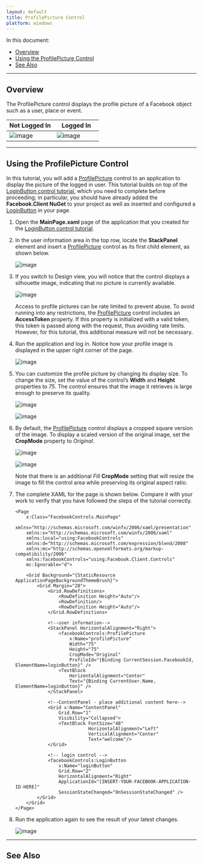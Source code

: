 ```yaml
---
layout: default
title: ProfilePicture Control
platform: windows
---
```


In this document:

* [Overview](#1)
* [Using the ProfilePicture Control](#2)
* [See Also](#3)

---

## Overview

The ProfilePicture control displays the profile picture of a Facebook object such as a user, place or event.

|Not Logged In|&nbsp;&nbsp;&nbsp;Logged In&nbsp;&nbsp;&nbsp;|
|--------|--------|
|![image](images/image12.png)|![image](images/image13.png)|

---

## Using the ProfilePicture Control

In this tutorial, you will add a [ProfilePicture](/docs/reference/client/Client.Controls.ProfilePicture.html) control to an application to display the picture of the logged in user. This tutorial builds on top of the [LoginButton control tutorial](/docs/windows/controls/login-ui-control/), which you need to complete before proceeding; in particular, you should have already added the **Facebook.Client NuGet** to your project as well as inserted and configured a [LoginButton](/docs/reference/client/Client.Controls.LoginButton.html) in your page.

1.	Open the **MainPage.xaml** page of the application that you created for the [LoginButton control tutorial](/docs/windows/controls/login-ui-control/). 

1.	In the user information area in the top row, locate the **StackPanel** element and insert a [ProfilePicture](/docs/reference/client/Client.Controls.ProfilePicture.html) control as its first child element, as shown below.
 
	![image](images/image14.png)

1.	If you switch to Design view, you will notice that the control displays a silhouette image, indicating that no picture is currently available. 
 
	![image](images/image15.png)


	Access to profile pictures can be rate limited to prevent abuse. To avoid running into any restrictions, the [ProfilePicture](/docs/reference/client/Client.Controls.ProfilePicture.html) control includes an **AccessToken** property. If this property is initialized with a valid token, this token is passed along with the request, thus avoiding rate limits. However, for this tutorial, this additional measure will not be necessary.

1.	Run the application and log in. Notice how your profile image is displayed in the upper right corner of the page.
 
	![image](images/image17.png)

1.	You can customize the profile picture by changing its display size.  To change the size, set the value of the control’s **Width** and **Height** properties to _75_. The control ensures that the image it retrieves is large enough to preserve its quality.
 
	![image](images/image18.png)

	![image](images/image19.png)

1.	By default, the [ProfilePicture](/docs/reference/client/Client.Controls.ProfilePicture.html) control displays a cropped square version of the image. To display a scaled version of the original image, set the **CropMode** property to _Original_.
 
	![image](images/image20.png)
	
	![image](images/image21.png)

	Note that there is an additional _Fill_ **CropMode** setting that will resize the image to fill the control area while preserving its original aspect ratio.

1.	The complete XAML for the page is shown below. Compare it with your work to verify that you have followed the steps of the tutorial correctly.

        <Page
            x:Class="FacebookControls.MainPage"
            xmlns="http://schemas.microsoft.com/winfx/2006/xaml/presentation"
            xmlns:x="http://schemas.microsoft.com/winfx/2006/xaml"
            xmlns:local="using:FacebookControls"
            xmlns:d="http://schemas.microsoft.com/expression/blend/2008"
            xmlns:mc="http://schemas.openxmlformats.org/markup-compatibility/2006"
            xmlns:facebookControls="using:Facebook.Client.Controls"
            mc:Ignorable="d">

            <Grid Background="{StaticResource ApplicationPageBackgroundThemeBrush}">
                <Grid Margin="20">
                    <Grid.RowDefinitions>
                        <RowDefinition Height="Auto"/>
                        <RowDefinition/>
                        <RowDefinition Height="Auto"/>
                    </Grid.RowDefinitions>

                    <!--user information-->
                    <StackPanel HorizontalAlignment="Right">
                        <facebookControls:ProfilePicture 
                            x:Name="profilePicture"
                            Width="75" 
                            Height="75" 
                            CropMode="Original" 
                            ProfileId="{Binding CurrentSession.FacebookId, ElementName=loginButton}" />
                        <TextBlock 
                            HorizontalAlignment="Center"
                            Text="{Binding CurrentUser.Name, ElementName=loginButton}" />
                    </StackPanel>
            
                    <!--ContentPanel - place additional content here-->
                    <Grid x:Name="ContentPanel" 
                        Grid.Row="1"
                        Visibility="Collapsed">
                        <TextBlock FontSize="48" 
                                   HorizontalAlignment="Left" 
                                   VerticalAlignment="Center" 
                                   Text="welcome"/>
                    </Grid>

                    <!-- login control -->
                    <facebookControls:LoginButton 
                        x:Name="loginButton" 
                        Grid.Row="2" 
                        HorizontalAlignment="Right" 
                        ApplicationId="[INSERT-YOUR-FACEBOOK-APPLICATION-ID-HERE]" 
                        SessionStateChanged="OnSessionStateChanged" />
                </Grid>
            </Grid>
        </Page>

1.	Run the application again to see the result of your latest changes.

	![image](images/image22.png) 

---

## See Also

